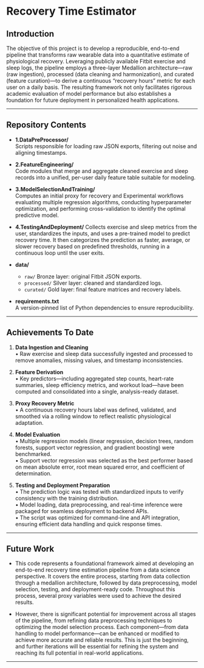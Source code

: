 # Recovery Time Estimator

## Introduction

The objective of this project is to develop a reproducible, end-to-end pipeline that transforms raw wearable data into a quantitative estimate of physiological recovery. Leveraging publicly available Fitbit exercise and sleep logs, the pipeline employs a three-layer Medallion architecture—raw (raw ingestion), processed (data cleaning and harmonization), and curated (feature curation)—to derive a continuous “recovery hours” metric for each user on a daily basis. The resulting framework not only facilitates rigorous academic evaluation of model performance but also establishes a foundation for future deployment in personalized health applications.

---

## Repository Contents

- **1.DataPreProcessor/**  
  Scripts responsible for loading raw JSON exports, filtering out noise and aligning timestamps.

- **2.FeatureEngineering/**  
  Code modules that merge and aggregate cleaned exercise and sleep records into a unified, per-user daily feature table suitable for modeling.

- **3.ModelSelectionAndTraining/**  
  Computes an initial proxy for recovery and Experimental workflows evaluating multiple regression algorithms, conducting hyperparameter optimization, and performing cross-validation to identify the optimal predictive model.

- **4.TestingAndDeployment/** 
  Collects exercise and sleep metrics from the user, standardizes the inputs, and uses a pre-trained model to predict recovery time. It then categorizes the prediction as faster, average, or slower recovery based on predefined thresholds, running in a continuous loop until the user exits.


- **data/**  
  - `raw/` Bronze layer: original Fitbit JSON exports.  
  - `processed/` Silver layer: cleaned and standardized logs.  
  - `curated/`  Gold layer: final feature matrices and recovery labels.  

- **requirements.txt**  
  A version-pinned list of Python dependencies to ensure reproducibility.

---

## Achievements To Date

1. **Data Ingestion and Cleaning**  
   • Raw exercise and sleep data successfully ingested and processed to remove anomalies, missing values, and timestamp inconsistencies.  

2. **Feature Derivation**  
   • Key predictors—including aggregated step counts, heart-rate summaries, sleep efficiency metrics, and workout load—have been computed and consolidated into a single, analysis-ready dataset.  

3. **Proxy Recovery Metric**  
   • A continuous recovery hours label was defined, validated, and smoothed via a rolling window to reflect realistic physiological adaptation.  

4. **Model Evaluation**  
   • Multiple regression models (linear regression, decision trees, random forests, support vector regression, and gradient boosting) were benchmarked.  
   • Support vector regression was selected as the best performer based on mean absolute error, root mean squared error, and coefficient of determination.

5. **Testing and Deployment Preparation**  
   • The prediction logic was tested with standardized inputs to verify consistency with the training distribution.  
   • Model loading, data preprocessing, and real-time inference were packaged for seamless deployment to backend APIs.  
   • The script was optimized for command-line and API integration, ensuring efficient data handling and quick response times. 

---

## Future Work

- This code represents a foundational framework aimed at developing an end-to-end recovery time estimation pipeline from a data science perspective. It covers the entire process, starting from data collection through a medallion architecture, followed by data preprocessing, model selection, testing, and deployment-ready code. Throughout this process, several proxy variables were used to achieve the desired results. 

- However, there is significant potential for improvement across all stages of the pipeline, from refining data preprocessing techniques to optimizing the model selection process. Each component—from data handling to model performance—can be enhanced or modified to achieve more accurate and reliable results. This is just the beginning, and further iterations will be essential for refining the system and reaching its full potential in real-world applications.

---
